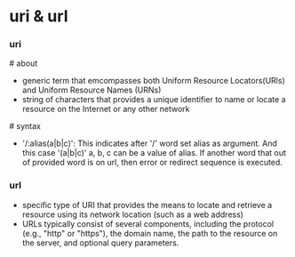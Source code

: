 # uri & url

### uri

\# about  

- generic term that emcompasses both Uniform Resource Locators(URls) and Uniform Resource Names (URNs)
- string of characters that provides a unique identifier to name or locate a resource on the Internet or any other network

\# syntax

- '/:alias(a|b|c)': This indicates after '/' word set alias as argument. And this case '(a|b|c)' a, b, c can be a value of alias. If another word that  out of provided word is on url, then error or redirect sequence is executed.

### url

- specific type of URI that provides the means to locate and retrieve a resource using its network location (such as a web address)
- URLs typically consist of several components, including the protocol (e.g., "http" or "https"), the domain name, the path to the resource on the server, and optional query parameters.